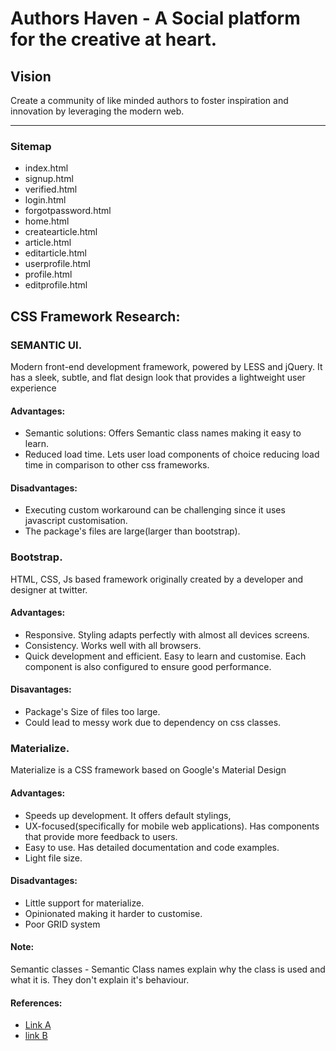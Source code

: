 Authors Haven - A Social platform for the creative at heart.
=======

## Vision
Create a community of like minded authors to foster inspiration and innovation
by leveraging the modern web.

---

### Sitemap
- index.html
- signup.html
- verified.html
- login.html
- forgotpassword.html
- home.html
- createarticle.html
- article.html
- editarticle.html
- userprofile.html
- profile.html
- editprofile.html

## CSS Framework Research:
### SEMANTIC UI.
Modern front-end development framework, powered by LESS and jQuery. It has a sleek, subtle, and flat design look that provides a lightweight user experience
#### Advantages:
- Semantic solutions: Offers Semantic class names making it easy to learn.
- Reduced load time. Lets user load components of choice reducing load time in comparison to other css frameworks.

#### Disadvantages:
- Executing custom workaround can be challenging since it uses javascript customisation.
- The package's files are large(larger than bootstrap).

### Bootstrap.
HTML, CSS, Js based framework originally created by a developer and designer at twitter.
#### Advantages:
- Responsive. Styling adapts perfectly with almost all devices screens.
- Consistency. Works well with all browsers.
- Quick development and efficient. Easy to learn and customise. Each component is also configured to ensure good performance.

#### Disavantages:
- Package's Size of files too large.
- Could lead to messy work  due to dependency on css classes.

### Materialize.
Materialize is a CSS framework based on Google's Material Design
#### Advantages:
- Speeds up development. It offers default stylings,
- UX-focused(specifically for mobile web applications). Has components that provide more feedback to users.
- Easy to use. Has detailed documentation and code examples.
- Light file size.

#### Disadvantages:
- Little support for materialize.
- Opinionated making it harder to customise.
- Poor GRID system



#### Note:
Semantic classes - Semantic Class names explain why the class is used and what it is. They don't explain it's behaviour.

#### References:

- [Link A](https://www.payoda.com/blog/is-materialize-better-than-bootstrap-or-semantic-ui/)
- [link B](https://stackshare.io/stackups/bootstrap-vs-materialize-vs-semantic-ui)
